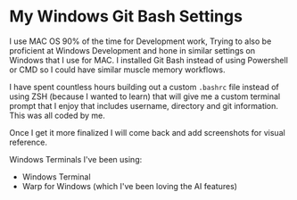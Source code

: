 # My Windows Git Bash Settings

I use MAC OS 90% of the time for Development work, Trying to also be proficient at Windows Development and hone in similar settings on Windows that I use for MAC. I installed Git Bash instead of using Powershell or CMD so I could have similar muscle memory workflows. 

I have spent countless hours building out a custom `.bashrc` file instead of using ZSH (because I wanted to learn) that will give me a custom terminal prompt that I enjoy that includes username, directory and git information. This was all coded by me.

Once I get it more finalized I will come back and add screenshots for visual reference. 

Windows Terminals I've been using:
- Windows Terminal
- Warp for Windows (which I've been loving the AI features)
